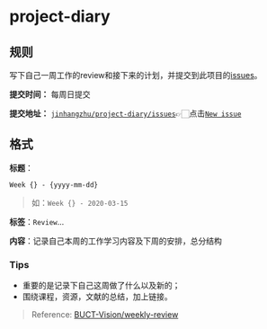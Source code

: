 # project-diary


## 规则

写下自己一周工作的review和接下来的计划，并提交到此项目的[issues](https://github.com/JinhangZhu/project-diary/issues)。

**提交时间：** 每周日提交

**提交地址：** [`jinhangzhu/project-diary/issues`](https://github.com/JinhangZhu/project-diary/issues)👉🏻点击[`New issue`](https://github.com/JinhangZhu/project-diary/issues/new/choose)

## 格式

**标题**：

`Week {} - {yyyy-mm-dd}`

> 如：`Week {} - 2020-03-15`

**标签**：`Review`...

**内容**：记录自己本周的工作学习内容及下周的安排，总分结构

### Tips

- 重要的是记录下自己这周做了什么以及新的；
- 围绕课程，资源，文献的总结，加上链接。

> Reference: [BUCT-Vision/weekly-review](https://github.com/BUCT-Vision/weekly-review)
